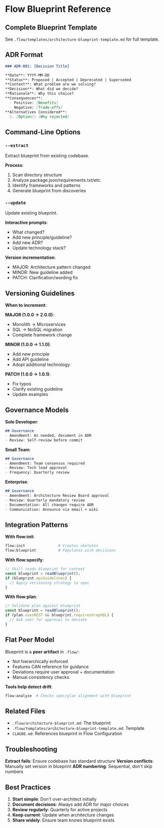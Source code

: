 # Flow Blueprint Reference

## Complete Blueprint Template

See `.flow/templates/architecture-blueprint-template.md` for full template.

## ADR Format

```markdown
### ADR-001: [Decision Title]

**Date**: YYYY-MM-DD
**Status**: Proposed | Accepted | Deprecated | Superseded
**Context**: What problem are we solving?
**Decision**: What did we decide?
**Rationale**: Why this choice?
**Consequences**:
  - Positive: [Benefits]
  - Negative: [Trade-offs]
**Alternatives Considered**:
  1. [Option]: [Why rejected]
```

## Command-Line Options

### `--extract`

Extract blueprint from existing codebase.

**Process**:
1. Scan directory structure
2. Analyze package.json/requirements.txt/etc.
3. Identify frameworks and patterns
4. Generate blueprint from discoveries

### `--update`

Update existing blueprint.

**Interactive prompts**:
- What changed?
- Add new principle/guideline?
- Add new ADR?
- Update technology stack?

**Version incrementation**:
- MAJOR: Architecture pattern changed
- MINOR: New guideline added
- PATCH: Clarification/wording fix

## Versioning Guidelines

**When to increment**:

**MAJOR (1.0.0 → 2.0.0)**:
- Monolith → Microservices
- SQL → NoSQL migration
- Complete framework change

**MINOR (1.0.0 → 1.1.0)**:
- Add new principle
- Add API guideline
- Adopt additional technology

**PATCH (1.0.0 → 1.0.1)**:
- Fix typos
- Clarify existing guideline
- Update examples

## Governance Models

**Solo Developer**:
```markdown
## Governance
- Amendment: As needed, document in ADR
- Review: Self-review before commit
```

**Small Team**:
```markdown
## Governance
- Amendment: Team consensus required
- Review: Tech lead approval
- Frequency: Quarterly review
```

**Enterprise**:
```markdown
## Governance
- Amendment: Architecture Review Board approval
- Review: Quarterly mandatory review
- Documentation: All changes require ADR
- Communication: Announce via email + wiki
```

## Integration Patterns

**With flow:init**:
```bash
flow:init               # Creates skeleton
flow:blueprint          # Populates with decisions
```

**With flow:specify**:
```javascript
// Skill reads blueprint for context
const blueprint = readBlueprint();
if (blueprint.apiGuidelines) {
  // Apply versioning strategy to spec
}
```

**With flow:plan**:
```javascript
// Validate plan against blueprint
const blueprint = readBlueprint();
if (plan.usesREST && blueprint.requiresGraphQL) {
  // Ask user for approval to deviate
}
```

## Flat Peer Model

Blueprint is a **peer artifact** in `.flow/`:
- Not hierarchically enforced
- Features CAN reference for guidance
- Deviations require user approval + documentation
- Manual consistency checks

**Tools help detect drift**:
```bash
flow:analyze  # Checks spec/plan alignment with blueprint
```

## Related Files

- `.flow/architecture-blueprint.md`: The blueprint
- `.flow/templates/architecture-blueprint-template.md`: Template
- `CLAUDE.md`: References blueprint in Flow Configuration

## Troubleshooting

**Extract fails**: Ensure codebase has standard structure
**Version conflicts**: Manually set version in blueprint
**ADR numbering**: Sequential, don't skip numbers

## Best Practices

1. **Start simple**: Don't over-architect initially
2. **Document decisions**: Always add ADR for major choices
3. **Review regularly**: Quarterly for active projects
4. **Keep current**: Update when architecture changes
5. **Share widely**: Ensure team knows blueprint exists
